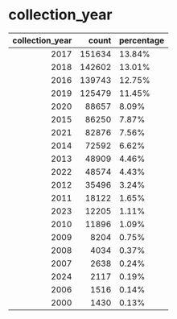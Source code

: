 # collection_year
|   collection_year |   count | percentage   |
|------------------:|--------:|:-------------|
|              2017 |  151634 | 13.84%       |
|              2018 |  142602 | 13.01%       |
|              2016 |  139743 | 12.75%       |
|              2019 |  125479 | 11.45%       |
|              2020 |   88657 | 8.09%        |
|              2015 |   86250 | 7.87%        |
|              2021 |   82876 | 7.56%        |
|              2014 |   72592 | 6.62%        |
|              2013 |   48909 | 4.46%        |
|              2022 |   48574 | 4.43%        |
|              2012 |   35496 | 3.24%        |
|              2011 |   18122 | 1.65%        |
|              2023 |   12205 | 1.11%        |
|              2010 |   11896 | 1.09%        |
|              2009 |    8204 | 0.75%        |
|              2008 |    4034 | 0.37%        |
|              2007 |    2638 | 0.24%        |
|              2024 |    2117 | 0.19%        |
|              2006 |    1516 | 0.14%        |
|              2000 |    1430 | 0.13%        |
